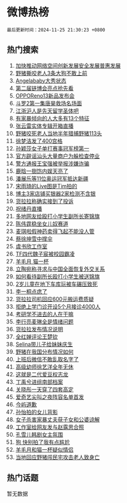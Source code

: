 # 微博热榜

`最后更新时间：2024-11-25 21:30:23 +0800`

## 热门搜索

1. [加快推动网络空间创新发展安全发展普惠发展](https://m.weibo.cn/search?containerid=100103type%3D1%26t%3D10%26q%3D%23%E5%8A%A0%E5%BF%AB%E6%8E%A8%E5%8A%A8%E7%BD%91%E7%BB%9C%E7%A9%BA%E9%97%B4%E5%88%9B%E6%96%B0%E5%8F%91%E5%B1%95%E5%AE%89%E5%85%A8%E5%8F%91%E5%B1%95%E6%99%AE%E6%83%A0%E5%8F%91%E5%B1%95%23&stream_entry_id=51&isnewpage=1&extparam=seat%3D1%26pos%3D0%26cate%3D10103%26q%3D%2523%25E5%258A%25A0%25E5%25BF%25AB%25E6%258E%25A8%25E5%258A%25A8%25E7%25BD%2591%25E7%25BB%259C%25E7%25A9%25BA%25E9%2597%25B4%25E5%2588%259B%25E6%2596%25B0%25E5%258F%2591%25E5%25B1%2595%25E5%25AE%2589%25E5%2585%25A8%25E5%258F%2591%25E5%25B1%2595%25E6%2599%25AE%25E6%2583%25A0%25E5%258F%2591%25E5%25B1%2595%2523%26dgr%3D0%26filter_type%3Drealtimehot%26stream_entry_id%3D51%26c_type%3D51%26display_time%3D1732541422%26pre_seqid%3D1732541422201020102038)
1. [野猪撕咬老人3条大狗不敢上前](https://m.weibo.cn/search?containerid=100103type%3D1%26t%3D10%26q%3D%23%E9%87%8E%E7%8C%AA%E6%92%95%E5%92%AC%E8%80%81%E4%BA%BA3%E6%9D%A1%E5%A4%A7%E7%8B%97%E4%B8%8D%E6%95%A2%E4%B8%8A%E5%89%8D%23&stream_entry_id=31&isnewpage=1&extparam=seat%3D1%26flag%3D1%26realpos%3D1%26lcate%3D5001%26c_type%3D31%26pos%3D0%26cate%3D5001%26q%3D%2523%25E9%2587%258E%25E7%258C%25AA%25E6%2592%2595%25E5%2592%25AC%25E8%2580%2581%25E4%25BA%25BA3%25E6%259D%25A1%25E5%25A4%25A7%25E7%258B%2597%25E4%25B8%258D%25E6%2595%25A2%25E4%25B8%258A%25E5%2589%258D%2523%26dgr%3D0%26stream_entry_id%3D31%26band_rank%3D1%26filter_type%3Drealtimehot%26display_time%3D1732541422%26pre_seqid%3D1732541422201020102038)
1. [Angelababy大秀状态](https://m.weibo.cn/search?containerid=100103type%3D1%26t%3D10%26q%3DAngelababy%E5%A4%A7%E7%A7%80%E7%8A%B6%E6%80%81&stream_entry_id=31&isnewpage=1&extparam=seat%3D1%26flag%3D1%26realpos%3D2%26lcate%3D5001%26c_type%3D31%26pos%3D1%26cate%3D5001%26q%3DAngelababy%25E5%25A4%25A7%25E7%25A7%2580%25E7%258A%25B6%25E6%2580%2581%26dgr%3D0%26stream_entry_id%3D31%26band_rank%3D2%26filter_type%3Drealtimehot%26display_time%3D1732541422%26pre_seqid%3D1732541422201020102038)
1. [第二届链博会亮点抢先看](https://m.weibo.cn/search?containerid=100103type%3D1%26t%3D10%26q%3D%23%E7%AC%AC%E4%BA%8C%E5%B1%8A%E9%93%BE%E5%8D%9A%E4%BC%9A%E4%BA%AE%E7%82%B9%E6%8A%A2%E5%85%88%E7%9C%8B%23&stream_entry_id=31&isnewpage=1&extparam=seat%3D1%26flag%3D1%26realpos%3D3%26lcate%3D5001%26c_type%3D31%26pos%3D2%26cate%3D5001%26q%3D%2523%25E7%25AC%25AC%25E4%25BA%258C%25E5%25B1%258A%25E9%2593%25BE%25E5%258D%259A%25E4%25BC%259A%25E4%25BA%25AE%25E7%2582%25B9%25E6%258A%25A2%25E5%2585%2588%25E7%259C%258B%2523%26dgr%3D0%26stream_entry_id%3D31%26band_rank%3D3%26filter_type%3Drealtimehot%26display_time%3D1732541422%26pre_seqid%3D1732541422201020102038)
1. [OPPOReno13新品发布会](https://m.weibo.cn/search?containerid=100103type%3D1%26t%3D10%26q%3D%23OPPOReno13%E6%96%B0%E5%93%81%E5%8F%91%E5%B8%83%E4%BC%9A%23&stream_entry_id=31&isnewpage=1&extparam=seat%3D1%26filter_type%3Drealtimehot%26lcate%3D5001%26c_type%3D31%26is_ad_pos%3D1%26pos%3D3%26cate%3D5001%26q%3D%2523OPPOReno13%25E6%2596%25B0%25E5%2593%2581%25E5%258F%2591%25E5%25B8%2583%25E4%25BC%259A%2523%26dgr%3D0%26stream_entry_id%3D31%26adid%3D265234%26topic_ad%3D1%26band_rank%3D4%26display_time%3D1732541422%26pre_seqid%3D1732541422201020102038)
1. [斗罗2第一集唐昊救场名场面](https://m.weibo.cn/search?containerid=100103type%3D1%26t%3D10%26q%3D%E6%96%97%E7%BD%972%E7%AC%AC%E4%B8%80%E9%9B%86%E5%94%90%E6%98%8A%E6%95%91%E5%9C%BA%E5%90%8D%E5%9C%BA%E9%9D%A2&stream_entry_id=31&isnewpage=1&extparam=seat%3D1%26flag%3D1%26realpos%3D4%26lcate%3D5001%26c_type%3D31%26pos%3D4%26cate%3D5001%26q%3D%25E6%2596%2597%25E7%25BD%25972%25E7%25AC%25AC%25E4%25B8%2580%25E9%259B%2586%25E5%2594%2590%25E6%2598%258A%25E6%2595%2591%25E5%259C%25BA%25E5%2590%258D%25E5%259C%25BA%25E9%259D%25A2%26dgr%3D0%26stream_entry_id%3D31%26band_rank%3D4%26filter_type%3Drealtimehot%26display_time%3D1732541422%26pre_seqid%3D1732541422201020102038)
1. [江浙沪人是先天留学圣体吧](https://m.weibo.cn/search?containerid=100103type%3D1%26t%3D10%26q%3D%E6%B1%9F%E6%B5%99%E6%B2%AA%E4%BA%BA%E6%98%AF%E5%85%88%E5%A4%A9%E7%95%99%E5%AD%A6%E5%9C%A3%E4%BD%93%E5%90%A7&stream_entry_id=31&isnewpage=1&extparam=seat%3D1%26flag%3D0%26realpos%3D5%26lcate%3D5001%26c_type%3D31%26pos%3D5%26cate%3D5001%26q%3D%25E6%25B1%259F%25E6%25B5%2599%25E6%25B2%25AA%25E4%25BA%25BA%25E6%2598%25AF%25E5%2585%2588%25E5%25A4%25A9%25E7%2595%2599%25E5%25AD%25A6%25E5%259C%25A3%25E4%25BD%2593%25E5%2590%25A7%26dgr%3D0%26stream_entry_id%3D31%26band_rank%3D5%26filter_type%3Drealtimehot%26display_time%3D1732541422%26pre_seqid%3D1732541422201020102038)
1. [有家暴倾向的人大多有13个特征](https://m.weibo.cn/search?containerid=100103type%3D1%26t%3D10%26q%3D%23%E6%9C%89%E5%AE%B6%E6%9A%B4%E5%80%BE%E5%90%91%E7%9A%84%E4%BA%BA%E5%A4%A7%E5%A4%9A%E6%9C%8913%E4%B8%AA%E7%89%B9%E5%BE%81%23&stream_entry_id=31&isnewpage=1&extparam=seat%3D1%26flag%3D0%26realpos%3D6%26lcate%3D5001%26c_type%3D31%26pos%3D6%26cate%3D5001%26q%3D%2523%25E6%259C%2589%25E5%25AE%25B6%25E6%259A%25B4%25E5%2580%25BE%25E5%2590%2591%25E7%259A%2584%25E4%25BA%25BA%25E5%25A4%25A7%25E5%25A4%259A%25E6%259C%258913%25E4%25B8%25AA%25E7%2589%25B9%25E5%25BE%2581%2523%26dgr%3D0%26stream_entry_id%3D31%26band_rank%3D6%26filter_type%3Drealtimehot%26display_time%3D1732541422%26pre_seqid%3D1732541422201020102038)
1. [张云雷实体专辑开箱直播](https://m.weibo.cn/search?containerid=100103type%3D1%26t%3D10%26q%3D%23%E5%BC%A0%E4%BA%91%E9%9B%B7%E5%AE%9E%E4%BD%93%E4%B8%93%E8%BE%91%E5%BC%80%E7%AE%B1%E7%9B%B4%E6%92%AD%23&stream_entry_id=31&isnewpage=1&extparam=seat%3D1%26filter_type%3Drealtimehot%26lcate%3D5001%26c_type%3D31%26pos%3D7%26cate%3D5001%26q%3D%2523%25E5%25BC%25A0%25E4%25BA%2591%25E9%259B%25B7%25E5%25AE%259E%25E4%25BD%2593%25E4%25B8%2593%25E8%25BE%2591%25E5%25BC%2580%25E7%25AE%25B1%25E7%259B%25B4%25E6%2592%25AD%2523%26dgr%3D0%26band_rank%3D7%26adid%3D265391%26is_ad_pos%3D1%26stream_entry_id%3D31%26display_time%3D1732541422%26pre_seqid%3D1732541422201020102038)
1. [野猪咬死老人当地半年猎捕野猪113头](https://m.weibo.cn/search?containerid=100103type%3D1%26t%3D10%26q%3D%23%E9%87%8E%E7%8C%AA%E5%92%AC%E6%AD%BB%E8%80%81%E4%BA%BA%E5%BD%93%E5%9C%B0%E5%8D%8A%E5%B9%B4%E7%8C%8E%E6%8D%95%E9%87%8E%E7%8C%AA113%E5%A4%B4%23&stream_entry_id=31&isnewpage=1&extparam=seat%3D1%26flag%3D1%26realpos%3D7%26lcate%3D5001%26c_type%3D31%26pos%3D8%26cate%3D5001%26q%3D%2523%25E9%2587%258E%25E7%258C%25AA%25E5%2592%25AC%25E6%25AD%25BB%25E8%2580%2581%25E4%25BA%25BA%25E5%25BD%2593%25E5%259C%25B0%25E5%258D%258A%25E5%25B9%25B4%25E7%258C%258E%25E6%258D%2595%25E9%2587%258E%25E7%258C%25AA113%25E5%25A4%25B4%2523%26dgr%3D0%26stream_entry_id%3D31%26band_rank%3D7%26filter_type%3Drealtimehot%26display_time%3D1732541422%26pre_seqid%3D1732541422201020102038)
1. [徐梦洁发了400宫格](https://m.weibo.cn/search?containerid=100103type%3D1%26t%3D10%26q%3D%E5%BE%90%E6%A2%A6%E6%B4%81%E5%8F%91%E4%BA%86400%E5%AE%AB%E6%A0%BC&stream_entry_id=31&isnewpage=1&extparam=seat%3D1%26flag%3D0%26realpos%3D8%26lcate%3D5001%26c_type%3D31%26pos%3D9%26cate%3D5001%26q%3D%25E5%25BE%2590%25E6%25A2%25A6%25E6%25B4%2581%25E5%258F%2591%25E4%25BA%2586400%25E5%25AE%25AB%25E6%25A0%25BC%26dgr%3D0%26stream_entry_id%3D31%26band_rank%3D8%26filter_type%3Drealtimehot%26display_time%3D1732541422%26pre_seqid%3D1732541422201020102038)
1. [孙颖莎女子单打赛事冠军榜第一](https://m.weibo.cn/search?containerid=100103type%3D1%26t%3D10%26q%3D%23%E5%AD%99%E9%A2%96%E8%8E%8E%E5%A5%B3%E5%AD%90%E5%8D%95%E6%89%93%E8%B5%9B%E4%BA%8B%E5%86%A0%E5%86%9B%E6%A6%9C%E7%AC%AC%E4%B8%80%23&stream_entry_id=31&isnewpage=1&extparam=seat%3D1%26flag%3D1%26realpos%3D9%26lcate%3D5001%26c_type%3D31%26pos%3D10%26cate%3D5001%26q%3D%2523%25E5%25AD%2599%25E9%25A2%2596%25E8%258E%258E%25E5%25A5%25B3%25E5%25AD%2590%25E5%258D%2595%25E6%2589%2593%25E8%25B5%259B%25E4%25BA%258B%25E5%2586%25A0%25E5%2586%259B%25E6%25A6%259C%25E7%25AC%25AC%25E4%25B8%2580%2523%26dgr%3D0%26stream_entry_id%3D31%26band_rank%3D9%26filter_type%3Drealtimehot%26display_time%3D1732541422%26pre_seqid%3D1732541422201020102038)
1. [官方辟谣汕头大量商户为躲检查停业](https://m.weibo.cn/search?containerid=100103type%3D1%26t%3D10%26q%3D%23%E5%AE%98%E6%96%B9%E8%BE%9F%E8%B0%A3%E6%B1%95%E5%A4%B4%E5%A4%A7%E9%87%8F%E5%95%86%E6%88%B7%E4%B8%BA%E8%BA%B2%E6%A3%80%E6%9F%A5%E5%81%9C%E4%B8%9A%23&stream_entry_id=31&isnewpage=1&extparam=seat%3D1%26flag%3D1%26realpos%3D10%26lcate%3D5001%26c_type%3D31%26pos%3D11%26cate%3D5001%26q%3D%2523%25E5%25AE%2598%25E6%2596%25B9%25E8%25BE%259F%25E8%25B0%25A3%25E6%25B1%2595%25E5%25A4%25B4%25E5%25A4%25A7%25E9%2587%258F%25E5%2595%2586%25E6%2588%25B7%25E4%25B8%25BA%25E8%25BA%25B2%25E6%25A3%2580%25E6%259F%25A5%25E5%2581%259C%25E4%25B8%259A%2523%26dgr%3D0%26stream_entry_id%3D31%26band_rank%3D10%26filter_type%3Drealtimehot%26display_time%3D1732541422%26pre_seqid%3D1732541422201020102038)
1. [警方通报王宝强被举报涉嫌诈骗](https://m.weibo.cn/search?containerid=100103type%3D1%26t%3D10%26q%3D%23%E8%AD%A6%E6%96%B9%E9%80%9A%E6%8A%A5%E7%8E%8B%E5%AE%9D%E5%BC%BA%E8%A2%AB%E4%B8%BE%E6%8A%A5%E6%B6%89%E5%AB%8C%E8%AF%88%E9%AA%97%23&stream_entry_id=31&isnewpage=1&extparam=seat%3D1%26flag%3D2%26realpos%3D11%26lcate%3D5001%26c_type%3D31%26pos%3D12%26cate%3D5001%26q%3D%2523%25E8%25AD%25A6%25E6%2596%25B9%25E9%2580%259A%25E6%258A%25A5%25E7%258E%258B%25E5%25AE%259D%25E5%25BC%25BA%25E8%25A2%25AB%25E4%25B8%25BE%25E6%258A%25A5%25E6%25B6%2589%25E5%25AB%258C%25E8%25AF%2588%25E9%25AA%2597%2523%26dgr%3D0%26stream_entry_id%3D31%26band_rank%3D11%26filter_type%3Drealtimehot%26display_time%3D1732541422%26pre_seqid%3D1732541422201020102038)
1. [鹿晗一捯饬内娱天亮了](https://m.weibo.cn/search?containerid=100103type%3D1%26t%3D10%26q%3D%E9%B9%BF%E6%99%97%E4%B8%80%E6%8D%AF%E9%A5%AC%E5%86%85%E5%A8%B1%E5%A4%A9%E4%BA%AE%E4%BA%86&stream_entry_id=31&isnewpage=1&extparam=seat%3D1%26flag%3D2%26realpos%3D12%26lcate%3D5001%26c_type%3D31%26pos%3D13%26cate%3D5001%26q%3D%25E9%25B9%25BF%25E6%2599%2597%25E4%25B8%2580%25E6%258D%25AF%25E9%25A5%25AC%25E5%2586%2585%25E5%25A8%25B1%25E5%25A4%25A9%25E4%25BA%25AE%25E4%25BA%2586%26dgr%3D0%26stream_entry_id%3D31%26band_rank%3D12%26filter_type%3Drealtimehot%26display_time%3D1732541422%26pre_seqid%3D1732541422201020102038)
1. [潘展乐等11位奥运冠军抵达新疆](https://m.weibo.cn/search?containerid=100103type%3D1%26t%3D10%26q%3D%23%E6%BD%98%E5%B1%95%E4%B9%90%E7%AD%8911%E4%BD%8D%E5%A5%A5%E8%BF%90%E5%86%A0%E5%86%9B%E6%8A%B5%E8%BE%BE%E6%96%B0%E7%96%86%23&stream_entry_id=31&isnewpage=1&extparam=seat%3D1%26flag%3D0%26realpos%3D13%26lcate%3D5001%26c_type%3D31%26pos%3D14%26cate%3D5001%26q%3D%2523%25E6%25BD%2598%25E5%25B1%2595%25E4%25B9%2590%25E7%25AD%258911%25E4%25BD%258D%25E5%25A5%25A5%25E8%25BF%2590%25E5%2586%25A0%25E5%2586%259B%25E6%258A%25B5%25E8%25BE%25BE%25E6%2596%25B0%25E7%2596%2586%2523%26dgr%3D0%26stream_entry_id%3D31%26band_rank%3D13%26filter_type%3Drealtimehot%26display_time%3D1732541422%26pre_seqid%3D1732541422201020102038)
1. [宋雨琦的Live图是Tim拍的](https://m.weibo.cn/search?containerid=100103type%3D1%26t%3D10%26q%3D%23%E5%AE%8B%E9%9B%A8%E7%90%A6%E7%9A%84Live%E5%9B%BE%E6%98%AFTim%E6%8B%8D%E7%9A%84%23&stream_entry_id=31&isnewpage=1&extparam=seat%3D1%26flag%3D0%26filter_type%3Drealtimehot%26lcate%3D5001%26c_type%3D31%26pos%3D15%26cate%3D5001%26q%3D%2523%25E5%25AE%258B%25E9%259B%25A8%25E7%2590%25A6%25E7%259A%2584Live%25E5%259B%25BE%25E6%2598%25AFTim%25E6%258B%258D%25E7%259A%2584%2523%26dgr%3D0%26realpos%3D14%26adid%3D265239%26band_rank%3D14%26stream_entry_id%3D31%26display_time%3D1732541422%26pre_seqid%3D1732541422201020102038)
1. [博主3家店铺买银器2家检测不含银](https://m.weibo.cn/search?containerid=100103type%3D1%26t%3D10%26q%3D%23%E5%8D%9A%E4%B8%BB3%E5%AE%B6%E5%BA%97%E9%93%BA%E4%B9%B0%E9%93%B6%E5%99%A82%E5%AE%B6%E6%A3%80%E6%B5%8B%E4%B8%8D%E5%90%AB%E9%93%B6%23&stream_entry_id=31&isnewpage=1&extparam=seat%3D1%26flag%3D1%26realpos%3D15%26lcate%3D5001%26c_type%3D31%26pos%3D16%26cate%3D5001%26q%3D%2523%25E5%258D%259A%25E4%25B8%25BB3%25E5%25AE%25B6%25E5%25BA%2597%25E9%2593%25BA%25E4%25B9%25B0%25E9%2593%25B6%25E5%2599%25A82%25E5%25AE%25B6%25E6%25A3%2580%25E6%25B5%258B%25E4%25B8%258D%25E5%2590%25AB%25E9%2593%25B6%2523%26dgr%3D0%26stream_entry_id%3D31%26band_rank%3D15%26filter_type%3Drealtimehot%26display_time%3D1732541422%26pre_seqid%3D1732541422201020102038)
1. [货拉拉称确实接到了投诉](https://m.weibo.cn/search?containerid=100103type%3D1%26t%3D10%26q%3D%23%E8%B4%A7%E6%8B%89%E6%8B%89%E7%A7%B0%E7%A1%AE%E5%AE%9E%E6%8E%A5%E5%88%B0%E4%BA%86%E6%8A%95%E8%AF%89%23&stream_entry_id=31&isnewpage=1&extparam=seat%3D1%26flag%3D0%26realpos%3D16%26lcate%3D5001%26c_type%3D31%26pos%3D17%26cate%3D5001%26q%3D%2523%25E8%25B4%25A7%25E6%258B%2589%25E6%258B%2589%25E7%25A7%25B0%25E7%25A1%25AE%25E5%25AE%259E%25E6%258E%25A5%25E5%2588%25B0%25E4%25BA%2586%25E6%258A%2595%25E8%25AF%2589%2523%26dgr%3D0%26stream_entry_id%3D31%26band_rank%3D16%26filter_type%3Drealtimehot%26display_time%3D1732541422%26pre_seqid%3D1732541422201020102038)
1. [祝绪丹直播](https://m.weibo.cn/search?containerid=100103type%3D1%26t%3D10%26q%3D%E7%A5%9D%E7%BB%AA%E4%B8%B9%E7%9B%B4%E6%92%AD&stream_entry_id=31&isnewpage=1&extparam=seat%3D1%26flag%3D1%26realpos%3D17%26lcate%3D5001%26c_type%3D31%26pos%3D18%26cate%3D5001%26q%3D%25E7%25A5%259D%25E7%25BB%25AA%25E4%25B8%25B9%25E7%259B%25B4%25E6%2592%25AD%26dgr%3D0%26stream_entry_id%3D31%26band_rank%3D17%26filter_type%3Drealtimehot%26display_time%3D1732541422%26pre_seqid%3D1732541422201020102038)
1. [多地网友给殴打小学生副所长寄锦旗](https://m.weibo.cn/search?containerid=100103type%3D1%26t%3D10%26q%3D%23%E5%A4%9A%E5%9C%B0%E7%BD%91%E5%8F%8B%E7%BB%99%E6%AE%B4%E6%89%93%E5%B0%8F%E5%AD%A6%E7%94%9F%E5%89%AF%E6%89%80%E9%95%BF%E5%AF%84%E9%94%A6%E6%97%97%23&stream_entry_id=31&isnewpage=1&extparam=seat%3D1%26flag%3D0%26realpos%3D18%26lcate%3D5001%26c_type%3D31%26pos%3D19%26cate%3D5001%26q%3D%2523%25E5%25A4%259A%25E5%259C%25B0%25E7%25BD%2591%25E5%258F%258B%25E7%25BB%2599%25E6%25AE%25B4%25E6%2589%2593%25E5%25B0%258F%25E5%25AD%25A6%25E7%2594%259F%25E5%2589%25AF%25E6%2589%2580%25E9%2595%25BF%25E5%25AF%2584%25E9%2594%25A6%25E6%2597%2597%2523%26dgr%3D0%26stream_entry_id%3D31%26band_rank%3D18%26filter_type%3Drealtimehot%26display_time%3D1732541422%26pre_seqid%3D1732541422201020102038)
1. [陈伟霆稳坐女儿奴赛道](https://m.weibo.cn/search?containerid=100103type%3D1%26t%3D10%26q%3D%E9%99%88%E4%BC%9F%E9%9C%86%E7%A8%B3%E5%9D%90%E5%A5%B3%E5%84%BF%E5%A5%B4%E8%B5%9B%E9%81%93&stream_entry_id=31&isnewpage=1&extparam=seat%3D1%26flag%3D1%26realpos%3D19%26lcate%3D5001%26c_type%3D31%26pos%3D20%26cate%3D5001%26q%3D%25E9%2599%2588%25E4%25BC%259F%25E9%259C%2586%25E7%25A8%25B3%25E5%259D%2590%25E5%25A5%25B3%25E5%2584%25BF%25E5%25A5%25B4%25E8%25B5%259B%25E9%2581%2593%26dgr%3D0%26stream_entry_id%3D31%26band_rank%3D19%26filter_type%3Drealtimehot%26display_time%3D1732541422%26pre_seqid%3D1732541422201020102038)
1. [麦琪啦假神药卖得飞起不能没人管](https://m.weibo.cn/search?containerid=100103type%3D1%26t%3D10%26q%3D%23%E9%BA%A6%E7%90%AA%E5%95%A6%E5%81%87%E7%A5%9E%E8%8D%AF%E5%8D%96%E5%BE%97%E9%A3%9E%E8%B5%B7%E4%B8%8D%E8%83%BD%E6%B2%A1%E4%BA%BA%E7%AE%A1%23&stream_entry_id=31&isnewpage=1&extparam=seat%3D1%26flag%3D1%26realpos%3D20%26lcate%3D5001%26c_type%3D31%26pos%3D21%26cate%3D5001%26q%3D%2523%25E9%25BA%25A6%25E7%2590%25AA%25E5%2595%25A6%25E5%2581%2587%25E7%25A5%259E%25E8%258D%25AF%25E5%258D%2596%25E5%25BE%2597%25E9%25A3%259E%25E8%25B5%25B7%25E4%25B8%258D%25E8%2583%25BD%25E6%25B2%25A1%25E4%25BA%25BA%25E7%25AE%25A1%2523%26dgr%3D0%26stream_entry_id%3D31%26band_rank%3D20%26filter_type%3Drealtimehot%26display_time%3D1732541422%26pre_seqid%3D1732541422201020102038)
1. [蔡徐坤雪中撑伞](https://m.weibo.cn/search?containerid=100103type%3D1%26t%3D10%26q%3D%23%E8%94%A1%E5%BE%90%E5%9D%A4%E9%9B%AA%E4%B8%AD%E6%92%91%E4%BC%9E%23&stream_entry_id=31&isnewpage=1&extparam=seat%3D1%26flag%3D1%26realpos%3D21%26lcate%3D5001%26c_type%3D31%26pos%3D22%26cate%3D5001%26q%3D%2523%25E8%2594%25A1%25E5%25BE%2590%25E5%259D%25A4%25E9%259B%25AA%25E4%25B8%25AD%25E6%2592%2591%25E4%25BC%259E%2523%26dgr%3D0%26stream_entry_id%3D31%26band_rank%3D21%26filter_type%3Drealtimehot%26display_time%3D1732541422%26pre_seqid%3D1732541422201020102038)
1. [虞书欣工作室](https://m.weibo.cn/search?containerid=100103type%3D1%26t%3D10%26q%3D%23%E8%99%9E%E4%B9%A6%E6%AC%A3%E5%B7%A5%E4%BD%9C%E5%AE%A4%23&stream_entry_id=31&isnewpage=1&extparam=seat%3D1%26flag%3D1%26realpos%3D22%26lcate%3D5001%26c_type%3D31%26pos%3D23%26cate%3D5001%26q%3D%2523%25E8%2599%259E%25E4%25B9%25A6%25E6%25AC%25A3%25E5%25B7%25A5%25E4%25BD%259C%25E5%25AE%25A4%2523%26dgr%3D0%26stream_entry_id%3D31%26band_rank%3D22%26filter_type%3Drealtimehot%26display_time%3D1732541422%26pre_seqid%3D1732541422201020102038)
1. [TF四代魏子宸被校园霸凌](https://m.weibo.cn/search?containerid=100103type%3D1%26t%3D10%26q%3D%23TF%E5%9B%9B%E4%BB%A3%E9%AD%8F%E5%AD%90%E5%AE%B8%E8%A2%AB%E6%A0%A1%E5%9B%AD%E9%9C%B8%E5%87%8C%23&stream_entry_id=31&isnewpage=1&extparam=seat%3D1%26flag%3D2%26realpos%3D23%26lcate%3D5001%26c_type%3D31%26pos%3D24%26cate%3D5001%26q%3D%2523TF%25E5%259B%259B%25E4%25BB%25A3%25E9%25AD%258F%25E5%25AD%2590%25E5%25AE%25B8%25E8%25A2%25AB%25E6%25A0%25A1%25E5%259B%25AD%25E9%259C%25B8%25E5%2587%258C%2523%26dgr%3D0%26stream_entry_id%3D31%26band_rank%3D23%26filter_type%3Drealtimehot%26display_time%3D1732541422%26pre_seqid%3D1732541422201020102038)
1. [羊毛月 猫一杯](https://m.weibo.cn/search?containerid=100103type%3D1%26t%3D10%26q%3D%E7%BE%8A%E6%AF%9B%E6%9C%88+%E7%8C%AB%E4%B8%80%E6%9D%AF&stream_entry_id=31&isnewpage=1&extparam=seat%3D1%26flag%3D2%26realpos%3D24%26lcate%3D5001%26c_type%3D31%26pos%3D25%26cate%3D5001%26q%3D%25E7%25BE%258A%25E6%25AF%259B%25E6%259C%2588%2520%25E7%258C%25AB%25E4%25B8%2580%25E6%259D%25AF%26dgr%3D0%26stream_entry_id%3D31%26band_rank%3D24%26filter_type%3Drealtimehot%26display_time%3D1732541422%26pre_seqid%3D1732541422201020102038)
1. [立陶宛称寻求与中国全面恢复外交关系](https://m.weibo.cn/search?containerid=100103type%3D1%26t%3D10%26q%3D%23%E7%AB%8B%E9%99%B6%E5%AE%9B%E7%A7%B0%E5%AF%BB%E6%B1%82%E4%B8%8E%E4%B8%AD%E5%9B%BD%E5%85%A8%E9%9D%A2%E6%81%A2%E5%A4%8D%E5%A4%96%E4%BA%A4%E5%85%B3%E7%B3%BB%23&stream_entry_id=31&isnewpage=1&extparam=seat%3D1%26flag%3D1%26realpos%3D25%26lcate%3D5001%26c_type%3D31%26pos%3D26%26cate%3D5001%26q%3D%2523%25E7%25AB%258B%25E9%2599%25B6%25E5%25AE%259B%25E7%25A7%25B0%25E5%25AF%25BB%25E6%25B1%2582%25E4%25B8%258E%25E4%25B8%25AD%25E5%259B%25BD%25E5%2585%25A8%25E9%259D%25A2%25E6%2581%25A2%25E5%25A4%258D%25E5%25A4%2596%25E4%25BA%25A4%25E5%2585%25B3%25E7%25B3%25BB%2523%26dgr%3D0%26stream_entry_id%3D31%26band_rank%3D25%26filter_type%3Drealtimehot%26display_time%3D1732541422%26pre_seqid%3D1732541422201020102038)
1. [如何看待副所长殴打小学生被送锦旗](https://m.weibo.cn/search?containerid=100103type%3D1%26t%3D10%26q%3D%23%E5%A6%82%E4%BD%95%E7%9C%8B%E5%BE%85%E5%89%AF%E6%89%80%E9%95%BF%E6%AE%B4%E6%89%93%E5%B0%8F%E5%AD%A6%E7%94%9F%E8%A2%AB%E9%80%81%E9%94%A6%E6%97%97%23&stream_entry_id=31&isnewpage=1&extparam=seat%3D1%26flag%3D0%26realpos%3D26%26lcate%3D5001%26c_type%3D31%26pos%3D27%26cate%3D5001%26q%3D%2523%25E5%25A6%2582%25E4%25BD%2595%25E7%259C%258B%25E5%25BE%2585%25E5%2589%25AF%25E6%2589%2580%25E9%2595%25BF%25E6%25AE%25B4%25E6%2589%2593%25E5%25B0%258F%25E5%25AD%25A6%25E7%2594%259F%25E8%25A2%25AB%25E9%2580%2581%25E9%2594%25A6%25E6%2597%2597%2523%26dgr%3D0%26stream_entry_id%3D31%26band_rank%3D26%26filter_type%3Drealtimehot%26display_time%3D1732541422%26pre_seqid%3D1732541422201020102038)
1. [2岁儿童在地下车库玩被车碾压致死](https://m.weibo.cn/search?containerid=100103type%3D1%26t%3D10%26q%3D%232%E5%B2%81%E5%84%BF%E7%AB%A5%E5%9C%A8%E5%9C%B0%E4%B8%8B%E8%BD%A6%E5%BA%93%E7%8E%A9%E8%A2%AB%E8%BD%A6%E7%A2%BE%E5%8E%8B%E8%87%B4%E6%AD%BB%23&stream_entry_id=31&isnewpage=1&extparam=seat%3D1%26flag%3D0%26realpos%3D27%26lcate%3D5001%26c_type%3D31%26pos%3D28%26cate%3D5001%26q%3D%25232%25E5%25B2%2581%25E5%2584%25BF%25E7%25AB%25A5%25E5%259C%25A8%25E5%259C%25B0%25E4%25B8%258B%25E8%25BD%25A6%25E5%25BA%2593%25E7%258E%25A9%25E8%25A2%25AB%25E8%25BD%25A6%25E7%25A2%25BE%25E5%258E%258B%25E8%2587%25B4%25E6%25AD%25BB%2523%26dgr%3D0%26stream_entry_id%3D31%26band_rank%3D27%26filter_type%3Drealtimehot%26display_time%3D1732541422%26pre_seqid%3D1732541422201020102038)
1. [李一桐点痣了](https://m.weibo.cn/search?containerid=100103type%3D1%26t%3D10%26q%3D%E6%9D%8E%E4%B8%80%E6%A1%90%E7%82%B9%E7%97%A3%E4%BA%86&stream_entry_id=31&isnewpage=1&extparam=seat%3D1%26flag%3D0%26realpos%3D28%26lcate%3D5001%26c_type%3D31%26pos%3D29%26cate%3D5001%26q%3D%25E6%259D%258E%25E4%25B8%2580%25E6%25A1%2590%25E7%2582%25B9%25E7%2597%25A3%25E4%25BA%2586%26dgr%3D0%26stream_entry_id%3D31%26band_rank%3D28%26filter_type%3Drealtimehot%26display_time%3D1732541422%26pre_seqid%3D1732541422201020102038)
1. [货拉拉司机回应600元搬运费质疑](https://m.weibo.cn/search?containerid=100103type%3D1%26t%3D10%26q%3D%23%E8%B4%A7%E6%8B%89%E6%8B%89%E5%8F%B8%E6%9C%BA%E5%9B%9E%E5%BA%94600%E5%85%83%E6%90%AC%E8%BF%90%E8%B4%B9%E8%B4%A8%E7%96%91%23&stream_entry_id=31&isnewpage=1&extparam=seat%3D1%26flag%3D1%26realpos%3D29%26lcate%3D5001%26c_type%3D31%26pos%3D30%26cate%3D5001%26q%3D%2523%25E8%25B4%25A7%25E6%258B%2589%25E6%258B%2589%25E5%258F%25B8%25E6%259C%25BA%25E5%259B%259E%25E5%25BA%2594600%25E5%2585%2583%25E6%2590%25AC%25E8%25BF%2590%25E8%25B4%25B9%25E8%25B4%25A8%25E7%2596%2591%2523%26dgr%3D0%26stream_entry_id%3D31%26band_rank%3D29%26filter_type%3Drealtimehot%26display_time%3D1732541422%26pre_seqid%3D1732541422201020102038)
1. [拒绝上学门诊开设5个月接诊4000人](https://m.weibo.cn/search?containerid=100103type%3D1%26t%3D10%26q%3D%23%E6%8B%92%E7%BB%9D%E4%B8%8A%E5%AD%A6%E9%97%A8%E8%AF%8A%E5%BC%80%E8%AE%BE5%E4%B8%AA%E6%9C%88%E6%8E%A5%E8%AF%8A4000%E4%BA%BA%23&stream_entry_id=31&isnewpage=1&extparam=seat%3D1%26flag%3D1%26realpos%3D30%26lcate%3D5001%26c_type%3D31%26pos%3D31%26cate%3D5001%26q%3D%2523%25E6%258B%2592%25E7%25BB%259D%25E4%25B8%258A%25E5%25AD%25A6%25E9%2597%25A8%25E8%25AF%258A%25E5%25BC%2580%25E8%25AE%25BE5%25E4%25B8%25AA%25E6%259C%2588%25E6%258E%25A5%25E8%25AF%258A4000%25E4%25BA%25BA%2523%26dgr%3D0%26stream_entry_id%3D31%26band_rank%3D30%26filter_type%3Drealtimehot%26display_time%3D1732541422%26pre_seqid%3D1732541422201020102038)
1. [考研学不进去的人在干嘛](https://m.weibo.cn/search?containerid=100103type%3D1%26t%3D10%26q%3D%E8%80%83%E7%A0%94%E5%AD%A6%E4%B8%8D%E8%BF%9B%E5%8E%BB%E7%9A%84%E4%BA%BA%E5%9C%A8%E5%B9%B2%E5%98%9B&stream_entry_id=31&isnewpage=1&extparam=seat%3D1%26flag%3D1%26realpos%3D31%26lcate%3D5001%26c_type%3D31%26pos%3D32%26cate%3D5001%26q%3D%25E8%2580%2583%25E7%25A0%2594%25E5%25AD%25A6%25E4%25B8%258D%25E8%25BF%259B%25E5%258E%25BB%25E7%259A%2584%25E4%25BA%25BA%25E5%259C%25A8%25E5%25B9%25B2%25E5%2598%259B%26dgr%3D0%26stream_entry_id%3D31%26band_rank%3D31%26filter_type%3Drealtimehot%26display_time%3D1732541422%26pre_seqid%3D1732541422201020102038)
1. [李行亮麦琳全是情绪问题](https://m.weibo.cn/search?containerid=100103type%3D1%26t%3D10%26q%3D%23%E6%9D%8E%E8%A1%8C%E4%BA%AE%E9%BA%A6%E7%90%B3%E5%85%A8%E6%98%AF%E6%83%85%E7%BB%AA%E9%97%AE%E9%A2%98%23&stream_entry_id=31&isnewpage=1&extparam=seat%3D1%26flag%3D0%26realpos%3D32%26lcate%3D5001%26c_type%3D31%26pos%3D33%26cate%3D5001%26q%3D%2523%25E6%259D%258E%25E8%25A1%258C%25E4%25BA%25AE%25E9%25BA%25A6%25E7%2590%25B3%25E5%2585%25A8%25E6%2598%25AF%25E6%2583%2585%25E7%25BB%25AA%25E9%2597%25AE%25E9%25A2%2598%2523%26dgr%3D0%26stream_entry_id%3D31%26band_rank%3D32%26filter_type%3Drealtimehot%26display_time%3D1732541422%26pre_seqid%3D1732541422201020102038)
1. [货拉拉发布情况说明](https://m.weibo.cn/search?containerid=100103type%3D1%26t%3D10%26q%3D%23%E8%B4%A7%E6%8B%89%E6%8B%89%E5%8F%91%E5%B8%83%E6%83%85%E5%86%B5%E8%AF%B4%E6%98%8E%23&stream_entry_id=31&isnewpage=1&extparam=seat%3D1%26flag%3D0%26realpos%3D33%26lcate%3D5001%26c_type%3D31%26pos%3D34%26cate%3D5001%26q%3D%2523%25E8%25B4%25A7%25E6%258B%2589%25E6%258B%2589%25E5%258F%2591%25E5%25B8%2583%25E6%2583%2585%25E5%2586%25B5%25E8%25AF%25B4%25E6%2598%258E%2523%26dgr%3D0%26stream_entry_id%3D31%26band_rank%3D33%26filter_type%3Drealtimehot%26display_time%3D1732541422%26pre_seqid%3D1732541422201020102038)
1. [全红婵评论王楚钦](https://m.weibo.cn/search?containerid=100103type%3D1%26t%3D10%26q%3D%23%E5%85%A8%E7%BA%A2%E5%A9%B5%E8%AF%84%E8%AE%BA%E7%8E%8B%E6%A5%9A%E9%92%A6%23&stream_entry_id=31&isnewpage=1&extparam=seat%3D1%26flag%3D0%26realpos%3D34%26lcate%3D5001%26c_type%3D31%26pos%3D35%26cate%3D5001%26q%3D%2523%25E5%2585%25A8%25E7%25BA%25A2%25E5%25A9%25B5%25E8%25AF%2584%25E8%25AE%25BA%25E7%258E%258B%25E6%25A5%259A%25E9%2592%25A6%2523%26dgr%3D0%26stream_entry_id%3D31%26band_rank%3D34%26filter_type%3Drealtimehot%26display_time%3D1732541422%26pre_seqid%3D1732541422201020102038)
1. [Selina带儿子给妹妹庆生](https://m.weibo.cn/search?containerid=100103type%3D1%26t%3D10%26q%3D%23Selina%E5%B8%A6%E5%84%BF%E5%AD%90%E7%BB%99%E5%A6%B9%E5%A6%B9%E5%BA%86%E7%94%9F%23&stream_entry_id=31&isnewpage=1&extparam=seat%3D1%26flag%3D1%26realpos%3D35%26lcate%3D5001%26c_type%3D31%26pos%3D36%26cate%3D5001%26q%3D%2523Selina%25E5%25B8%25A6%25E5%2584%25BF%25E5%25AD%2590%25E7%25BB%2599%25E5%25A6%25B9%25E5%25A6%25B9%25E5%25BA%2586%25E7%2594%259F%2523%26dgr%3D0%26stream_entry_id%3D31%26band_rank%3D35%26filter_type%3Drealtimehot%26display_time%3D1732541422%26pre_seqid%3D1732541422201020102038)
1. [野猪在我国分布情况如何](https://m.weibo.cn/search?containerid=100103type%3D1%26t%3D10%26q%3D%23%E9%87%8E%E7%8C%AA%E5%9C%A8%E6%88%91%E5%9B%BD%E5%88%86%E5%B8%83%E6%83%85%E5%86%B5%E5%A6%82%E4%BD%95%23&stream_entry_id=31&isnewpage=1&extparam=seat%3D1%26flag%3D1%26realpos%3D36%26lcate%3D5001%26c_type%3D31%26pos%3D37%26cate%3D5001%26q%3D%2523%25E9%2587%258E%25E7%258C%25AA%25E5%259C%25A8%25E6%2588%2591%25E5%259B%25BD%25E5%2588%2586%25E5%25B8%2583%25E6%2583%2585%25E5%2586%25B5%25E5%25A6%2582%25E4%25BD%2595%2523%26dgr%3D0%26stream_entry_id%3D31%26band_rank%3D36%26filter_type%3Drealtimehot%26display_time%3D1732541422%26pre_seqid%3D1732541422201020102038)
1. [上班后微信不敢乱取名字了](https://m.weibo.cn/search?containerid=100103type%3D1%26t%3D10%26q%3D%E4%B8%8A%E7%8F%AD%E5%90%8E%E5%BE%AE%E4%BF%A1%E4%B8%8D%E6%95%A2%E4%B9%B1%E5%8F%96%E5%90%8D%E5%AD%97%E4%BA%86&stream_entry_id=31&isnewpage=1&extparam=seat%3D1%26flag%3D0%26realpos%3D37%26lcate%3D5001%26c_type%3D31%26pos%3D38%26cate%3D5001%26q%3D%25E4%25B8%258A%25E7%258F%25AD%25E5%2590%258E%25E5%25BE%25AE%25E4%25BF%25A1%25E4%25B8%258D%25E6%2595%25A2%25E4%25B9%25B1%25E5%258F%2596%25E5%2590%258D%25E5%25AD%2597%25E4%25BA%2586%26dgr%3D0%26stream_entry_id%3D31%26band_rank%3D37%26filter_type%3Drealtimehot%26display_time%3D1732541422%26pre_seqid%3D1732541422201020102038)
1. [高级幼师徐艺洋全年无休](https://m.weibo.cn/search?containerid=100103type%3D1%26t%3D10%26q%3D%23%E9%AB%98%E7%BA%A7%E5%B9%BC%E5%B8%88%E5%BE%90%E8%89%BA%E6%B4%8B%E5%85%A8%E5%B9%B4%E6%97%A0%E4%BC%91%23&stream_entry_id=31&isnewpage=1&extparam=seat%3D1%26flag%3D0%26realpos%3D38%26lcate%3D5001%26c_type%3D31%26pos%3D39%26cate%3D5001%26q%3D%2523%25E9%25AB%2598%25E7%25BA%25A7%25E5%25B9%25BC%25E5%25B8%2588%25E5%25BE%2590%25E8%2589%25BA%25E6%25B4%258B%25E5%2585%25A8%25E5%25B9%25B4%25E6%2597%25A0%25E4%25BC%2591%2523%26dgr%3D0%26stream_entry_id%3D31%26band_rank%3D38%26filter_type%3Drealtimehot%26display_time%3D1732541422%26pre_seqid%3D1732541422201020102038)
1. [这就是二代爱豆权志龙](https://m.weibo.cn/search?containerid=100103type%3D1%26t%3D10%26q%3D%23%E8%BF%99%E5%B0%B1%E6%98%AF%E4%BA%8C%E4%BB%A3%E7%88%B1%E8%B1%86%E6%9D%83%E5%BF%97%E9%BE%99%23&stream_entry_id=31&isnewpage=1&extparam=seat%3D1%26flag%3D1%26realpos%3D39%26lcate%3D5001%26c_type%3D31%26pos%3D40%26cate%3D5001%26q%3D%2523%25E8%25BF%2599%25E5%25B0%25B1%25E6%2598%25AF%25E4%25BA%258C%25E4%25BB%25A3%25E7%2588%25B1%25E8%25B1%2586%25E6%259D%2583%25E5%25BF%2597%25E9%25BE%2599%2523%26dgr%3D0%26stream_entry_id%3D31%26band_rank%3D39%26filter_type%3Drealtimehot%26display_time%3D1732541422%26pre_seqid%3D1732541422201020102038)
1. [丁禹兮进组南部档案](https://m.weibo.cn/search?containerid=100103type%3D1%26t%3D10%26q%3D%23%E4%B8%81%E7%A6%B9%E5%85%AE%E8%BF%9B%E7%BB%84%E5%8D%97%E9%83%A8%E6%A1%A3%E6%A1%88%23&stream_entry_id=31&isnewpage=1&extparam=seat%3D1%26flag%3D1%26realpos%3D40%26lcate%3D5001%26c_type%3D31%26pos%3D41%26cate%3D5001%26q%3D%2523%25E4%25B8%2581%25E7%25A6%25B9%25E5%2585%25AE%25E8%25BF%259B%25E7%25BB%2584%25E5%258D%2597%25E9%2583%25A8%25E6%25A1%25A3%25E6%25A1%2588%2523%26dgr%3D0%26stream_entry_id%3D31%26band_rank%3D40%26filter_type%3Drealtimehot%26display_time%3D1732541422%26pre_seqid%3D1732541422201020102038)
1. [关晓彤一天穿了四套高定](https://m.weibo.cn/search?containerid=100103type%3D1%26t%3D10%26q%3D%E5%85%B3%E6%99%93%E5%BD%A4%E4%B8%80%E5%A4%A9%E7%A9%BF%E4%BA%86%E5%9B%9B%E5%A5%97%E9%AB%98%E5%AE%9A&stream_entry_id=31&isnewpage=1&extparam=seat%3D1%26flag%3D0%26realpos%3D41%26lcate%3D5001%26c_type%3D31%26pos%3D42%26cate%3D5001%26q%3D%25E5%2585%25B3%25E6%2599%2593%25E5%25BD%25A4%25E4%25B8%2580%25E5%25A4%25A9%25E7%25A9%25BF%25E4%25BA%2586%25E5%259B%259B%25E5%25A5%2597%25E9%25AB%2598%25E5%25AE%259A%26dgr%3D0%26stream_entry_id%3D31%26band_rank%3D41%26filter_type%3Drealtimehot%26display_time%3D1732541422%26pre_seqid%3D1732541422201020102038)
1. [爱奇艺尖叫之夜阵容名单首发](https://m.weibo.cn/search?containerid=100103type%3D1%26t%3D10%26q%3D%23%E7%88%B1%E5%A5%87%E8%89%BA%E5%B0%96%E5%8F%AB%E4%B9%8B%E5%A4%9C%E9%98%B5%E5%AE%B9%E5%90%8D%E5%8D%95%E9%A6%96%E5%8F%91%23&stream_entry_id=31&isnewpage=1&extparam=seat%3D1%26flag%3D0%26realpos%3D42%26lcate%3D5001%26c_type%3D31%26pos%3D43%26cate%3D5001%26q%3D%2523%25E7%2588%25B1%25E5%25A5%2587%25E8%2589%25BA%25E5%25B0%2596%25E5%258F%25AB%25E4%25B9%258B%25E5%25A4%259C%25E9%2598%25B5%25E5%25AE%25B9%25E5%2590%258D%25E5%258D%2595%25E9%25A6%2596%25E5%258F%2591%2523%26dgr%3D0%26stream_entry_id%3D31%26band_rank%3D42%26filter_type%3Drealtimehot%26display_time%3D1732541422%26pre_seqid%3D1732541422201020102038)
1. [今屿道歉](https://m.weibo.cn/search?containerid=100103type%3D1%26t%3D10%26q%3D%23%E4%BB%8A%E5%B1%BF%E9%81%93%E6%AD%89%23&stream_entry_id=31&isnewpage=1&extparam=seat%3D1%26flag%3D0%26realpos%3D43%26lcate%3D5001%26c_type%3D31%26pos%3D44%26cate%3D5001%26q%3D%2523%25E4%25BB%258A%25E5%25B1%25BF%25E9%2581%2593%25E6%25AD%2589%2523%26dgr%3D0%26stream_entry_id%3D31%26band_rank%3D43%26filter_type%3Drealtimehot%26display_time%3D1732541422%26pre_seqid%3D1732541422201020102038)
1. [孙怡拍的女儿背影](https://m.weibo.cn/search?containerid=100103type%3D1%26t%3D10%26q%3D%23%E5%AD%99%E6%80%A1%E6%8B%8D%E7%9A%84%E5%A5%B3%E5%84%BF%E8%83%8C%E5%BD%B1%23&stream_entry_id=31&isnewpage=1&extparam=seat%3D1%26flag%3D0%26realpos%3D44%26lcate%3D5001%26c_type%3D31%26pos%3D45%26cate%3D5001%26q%3D%2523%25E5%25AD%2599%25E6%2580%25A1%25E6%258B%258D%25E7%259A%2584%25E5%25A5%25B3%25E5%2584%25BF%25E8%2583%258C%25E5%25BD%25B1%2523%26dgr%3D0%26stream_entry_id%3D31%26band_rank%3D44%26filter_type%3Drealtimehot%26display_time%3D1732541422%26pre_seqid%3D1732541422201020102038)
1. [女子杀害家暴丈夫获子女和公婆谅解](https://m.weibo.cn/search?containerid=100103type%3D1%26t%3D10%26q%3D%23%E5%A5%B3%E5%AD%90%E6%9D%80%E5%AE%B3%E5%AE%B6%E6%9A%B4%E4%B8%88%E5%A4%AB%E8%8E%B7%E5%AD%90%E5%A5%B3%E5%92%8C%E5%85%AC%E5%A9%86%E8%B0%85%E8%A7%A3%23&stream_entry_id=31&isnewpage=1&extparam=seat%3D1%26flag%3D0%26realpos%3D45%26lcate%3D5001%26c_type%3D31%26pos%3D46%26cate%3D5001%26q%3D%2523%25E5%25A5%25B3%25E5%25AD%2590%25E6%259D%2580%25E5%25AE%25B3%25E5%25AE%25B6%25E6%259A%25B4%25E4%25B8%2588%25E5%25A4%25AB%25E8%258E%25B7%25E5%25AD%2590%25E5%25A5%25B3%25E5%2592%258C%25E5%2585%25AC%25E5%25A9%2586%25E8%25B0%2585%25E8%25A7%25A3%2523%26dgr%3D0%26stream_entry_id%3D31%26band_rank%3D45%26filter_type%3Drealtimehot%26display_time%3D1732541422%26pre_seqid%3D1732541422201020102038)
1. [工作室给网友发与赵露思合照](https://m.weibo.cn/search?containerid=100103type%3D1%26t%3D10%26q%3D%23%E5%B7%A5%E4%BD%9C%E5%AE%A4%E7%BB%99%E7%BD%91%E5%8F%8B%E5%8F%91%E4%B8%8E%E8%B5%B5%E9%9C%B2%E6%80%9D%E5%90%88%E7%85%A7%23&stream_entry_id=31&isnewpage=1&extparam=seat%3D1%26flag%3D1%26realpos%3D46%26lcate%3D5001%26c_type%3D31%26pos%3D47%26cate%3D5001%26q%3D%2523%25E5%25B7%25A5%25E4%25BD%259C%25E5%25AE%25A4%25E7%25BB%2599%25E7%25BD%2591%25E5%258F%258B%25E5%258F%2591%25E4%25B8%258E%25E8%25B5%25B5%25E9%259C%25B2%25E6%2580%259D%25E5%2590%2588%25E7%2585%25A7%2523%26dgr%3D0%26stream_entry_id%3D31%26band_rank%3D46%26filter_type%3Drealtimehot%26display_time%3D1732541422%26pre_seqid%3D1732541422201020102038)
1. [孔雪儿韩剧女主氛围](https://m.weibo.cn/search?containerid=100103type%3D1%26t%3D10%26q%3D%E5%AD%94%E9%9B%AA%E5%84%BF%E9%9F%A9%E5%89%A7%E5%A5%B3%E4%B8%BB%E6%B0%9B%E5%9B%B4&stream_entry_id=31&isnewpage=1&extparam=seat%3D1%26flag%3D1%26realpos%3D47%26lcate%3D5001%26c_type%3D31%26pos%3D48%26cate%3D5001%26q%3D%25E5%25AD%2594%25E9%259B%25AA%25E5%2584%25BF%25E9%259F%25A9%25E5%2589%25A7%25E5%25A5%25B3%25E4%25B8%25BB%25E6%25B0%259B%25E5%259B%25B4%26dgr%3D0%26stream_entry_id%3D31%26band_rank%3D47%26filter_type%3Drealtimehot%26display_time%3D1732541422%26pre_seqid%3D1732541422201020102038)
1. [狗 快别拍了我有点尴尬](https://m.weibo.cn/search?containerid=100103type%3D1%26t%3D10%26q%3D%E7%8B%97+%E5%BF%AB%E5%88%AB%E6%8B%8D%E4%BA%86%E6%88%91%E6%9C%89%E7%82%B9%E5%B0%B4%E5%B0%AC&stream_entry_id=31&isnewpage=1&extparam=seat%3D1%26flag%3D1%26realpos%3D48%26lcate%3D5001%26c_type%3D31%26pos%3D49%26cate%3D5001%26q%3D%25E7%258B%2597%2520%25E5%25BF%25AB%25E5%2588%25AB%25E6%258B%258D%25E4%25BA%2586%25E6%2588%2591%25E6%259C%2589%25E7%2582%25B9%25E5%25B0%25B4%25E5%25B0%25AC%26dgr%3D0%26stream_entry_id%3D31%26band_rank%3D48%26filter_type%3Drealtimehot%26display_time%3D1732541422%26pre_seqid%3D1732541422201020102038)
1. [羊毛月和猫一杯疑似情侣](https://m.weibo.cn/search?containerid=100103type%3D1%26t%3D10%26q%3D%23%E7%BE%8A%E6%AF%9B%E6%9C%88%E5%92%8C%E7%8C%AB%E4%B8%80%E6%9D%AF%E7%96%91%E4%BC%BC%E6%83%85%E4%BE%A3%23&stream_entry_id=31&isnewpage=1&extparam=seat%3D1%26flag%3D1%26realpos%3D49%26lcate%3D5001%26c_type%3D31%26pos%3D50%26cate%3D5001%26q%3D%2523%25E7%25BE%258A%25E6%25AF%259B%25E6%259C%2588%25E5%2592%258C%25E7%258C%25AB%25E4%25B8%2580%25E6%259D%25AF%25E7%2596%2591%25E4%25BC%25BC%25E6%2583%2585%25E4%25BE%25A3%2523%26dgr%3D0%26stream_entry_id%3D31%26band_rank%3D49%26filter_type%3Drealtimehot%26display_time%3D1732541422%26pre_seqid%3D1732541422201020102038)
1. [当地回应野猪闯民宅攻击老人致身亡](https://m.weibo.cn/search?containerid=100103type%3D1%26t%3D10%26q%3D%23%E5%BD%93%E5%9C%B0%E5%9B%9E%E5%BA%94%E9%87%8E%E7%8C%AA%E9%97%AF%E6%B0%91%E5%AE%85%E6%94%BB%E5%87%BB%E8%80%81%E4%BA%BA%E8%87%B4%E8%BA%AB%E4%BA%A1%23&stream_entry_id=31&isnewpage=1&extparam=seat%3D1%26flag%3D1%26realpos%3D50%26lcate%3D5001%26c_type%3D31%26pos%3D51%26cate%3D5001%26q%3D%2523%25E5%25BD%2593%25E5%259C%25B0%25E5%259B%259E%25E5%25BA%2594%25E9%2587%258E%25E7%258C%25AA%25E9%2597%25AF%25E6%25B0%2591%25E5%25AE%2585%25E6%2594%25BB%25E5%2587%25BB%25E8%2580%2581%25E4%25BA%25BA%25E8%2587%25B4%25E8%25BA%25AB%25E4%25BA%25A1%2523%26dgr%3D0%26stream_entry_id%3D31%26band_rank%3D50%26filter_type%3Drealtimehot%26display_time%3D1732541422%26pre_seqid%3D1732541422201020102038)

## 热门话题

暂无数据
